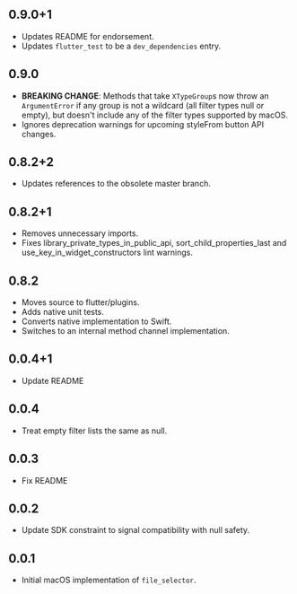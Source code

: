 ## 0.9.0+1

* Updates README for endorsement.
* Updates `flutter_test` to be a `dev_dependencies` entry.

## 0.9.0

* **BREAKING CHANGE**: Methods that take `XTypeGroup`s now throw an
  `ArgumentError` if any group is not a wildcard (all filter types null or
  empty), but doesn't include any of the filter types supported by macOS.
* Ignores deprecation warnings for upcoming styleFrom button API changes.

## 0.8.2+2

* Updates references to the obsolete master branch.

## 0.8.2+1

* Removes unnecessary imports.
* Fixes library_private_types_in_public_api, sort_child_properties_last and use_key_in_widget_constructors
  lint warnings.

## 0.8.2

* Moves source to flutter/plugins.
* Adds native unit tests.
* Converts native implementation to Swift.
* Switches to an internal method channel implementation.

## 0.0.4+1

* Update README

## 0.0.4

* Treat empty filter lists the same as null.

## 0.0.3

* Fix README

## 0.0.2

* Update SDK constraint to signal compatibility with null safety.

## 0.0.1

* Initial macOS implementation of `file_selector`.
